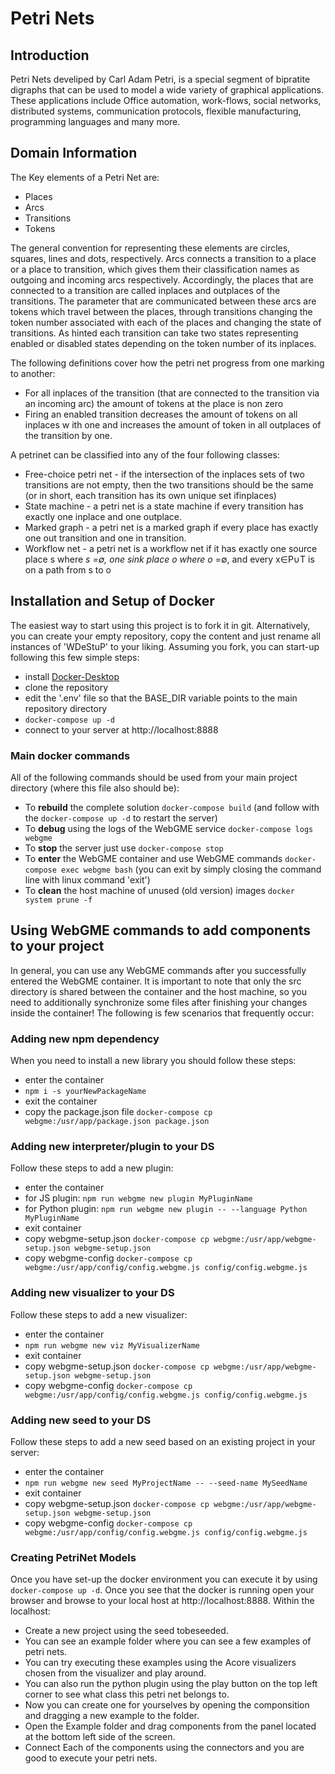 # Petri Nets

## Introduction

Petri Nets develiped by Carl Adam Petri, is a special segment of bipratite digraphs that can be used to model a wide variety of graphical applications. These applications include Office automation, work-flows, social networks, distributed systems, communication protocols, flexible manufacturing, programming languages and many more.

## Domain Information
The Key elements of a Petri Net are:
- Places
- Arcs
- Transitions
- Tokens

The general convention for representing these elements are circles, squares, lines and dots, respectively. Arcs connects a transition to a place or a place to transition, which gives them their classification names as outgoing and incoming arcs respectively. Accordingly, the places that are connected to a transition are called inplaces and outplaces of the transitions. The parameter that are communicated between these arcs are tokens which travel between the places, through transitions changing the token number associated with each of the places and changing the state of transitions. As hinted each transition can take two states representing enabled or disabled states depending on the token number of its inplaces. 

The following definitions cover how the petri net progress from one marking to another:
 - For all ​inplaces ​of the transition (that are connected to the transition via an incoming arc) the amount of tokens at the place is non zero
 - Firing ​an enabled transition decreases the amount of tokens on all ​inplaces w​ ith one and increases the amount of token in all ​outplaces ​of the transition by one.

 A petrinet can be classified into any of the four following classes:
- Free-choice petri net​ - if the intersection of the inplaces sets of two transitions are not
empty, then the two transitions should be the same (or in short, each transition has its
own unique set if ​inplaces)​
- State machine​ - a petri net is a state machine if every transition has exactly one ​inplace
and one ​outplace​.
- Marked graph​ - a petri net is a marked graph if every place has exactly one out transition
and one in transition.
- Workflow net ​- a petri net is a workflow net if it has exactly one source place s where *s
=∅, one sink place o where o* =∅, and every x∈P∪T is on a path from s to o


## Installation and Setup of Docker

The easiest way to start using this project is to fork it in git. Alternatively, you can create your empty repository, copy the content and just rename all instances of 'WDeStuP' to your liking. Assuming you fork, you can start-up following this few simple steps:
- install [Docker-Desktop](https://www.docker.com/products/docker-desktop)
- clone the repository
- edit the '.env' file so that the BASE_DIR variable points to the main repository directory
- `docker-compose up -d`
- connect to your server at http://localhost:8888

### Main docker commands
All of the following commands should be used from your main project directory (where this file also should be):
- To **rebuild** the complete solution `docker-compose build` (and follow with the `docker-compose up -d` to restart the server)
- To **debug** using the logs of the WebGME service `docker-compose logs webgme`
- To **stop** the server just use `docker-compose stop`
- To **enter** the WebGME container and use WebGME commands `docker-compose exec webgme bash` (you can exit by simply closing the command line with linux command 'exit') 
- To **clean** the host machine of unused (old version) images `docker system prune -f`
## Using WebGME commands to add components to your project
In general, you can use any WebGME commands after you successfully entered the WebGME container. It is important to note that only the src directory is shared between the container and the host machine, so you need to additionally synchronize some files after finishing your changes inside the container! The following is few scenarios that frequently occur:
### Adding new npm dependency
When you need to install a new library you should follow these steps:
- enter the container
- `npm i -s yourNewPackageName`
- exit the container
- copy the package.json file `docker-compose cp webgme:/usr/app/package.json package.json`
### Adding new interpreter/plugin to your DS
Follow these steps to add a new plugin:
- enter the container
- for JS plugin: `npm run webgme new plugin MyPluginName`
- for Python plugin: `npm run webgme new plugin -- --language Python MyPluginName`
- exit container
- copy webgme-setup.json `docker-compose cp webgme:/usr/app/webgme-setup.json webgme-setup.json`
- copy webgme-config `docker-compose cp webgme:/usr/app/config/config.webgme.js config/config.webgme.js`
### Adding new visualizer to your DS
Follow these steps to add a new visualizer:
- enter the container
- `npm run webgme new viz MyVisualizerName`
- exit container
- copy webgme-setup.json `docker-compose cp webgme:/usr/app/webgme-setup.json webgme-setup.json`
- copy webgme-config `docker-compose cp webgme:/usr/app/config/config.webgme.js config/config.webgme.js`
### Adding new seed to your DS
Follow these steps to add a new seed based on an existing project in your server:
- enter the container
- `npm run webgme new seed MyProjectName -- --seed-name MySeedName`
- exit container
- copy webgme-setup.json `docker-compose cp webgme:/usr/app/webgme-setup.json webgme-setup.json`
- copy webgme-config `docker-compose cp webgme:/usr/app/config/config.webgme.js config/config.webgme.js`

### Creating PetriNet Models

Once you have set-up the docker environment you can execute it by using `docker-compose up -d`. Once you see that the docker is running open your browser and browse to your local host at http://localhost:8888.
Within the localhost:
- Create a new project using the seed tobeseeded.
- You can see an example folder where you can see a few examples of petri nets.
- You can try executing these examples using the Acore visualizers chosen from the visualizer and play around.
- You can also run the python plugin using the play button on the top left corner to see what class this petri net belongs to.
- Now you can create one for yourselves by opening the componsition and dragging a new example to the folder.
- Open the Example folder and drag components from the panel located at the bottom left side of the screen. 
- Connect Each of the components using the connectors and you are good to execute your petri nets.


